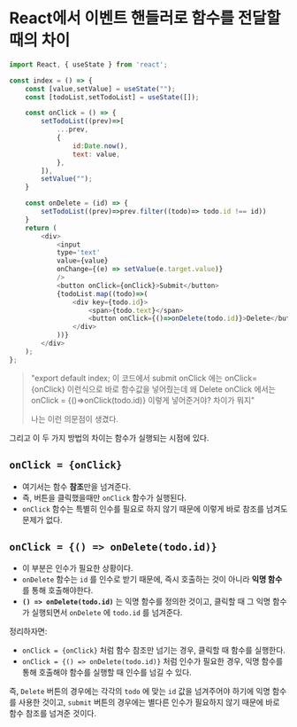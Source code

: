 React에서 이벤트 핸들러로 함수를 전달할 때의 차이
===
```js
import React, { useState } from 'react';

const index = () => {
    const [value,setValue] = useState("");
    const [todoList,setTodoList] = useState([]);

    const onClick = () => {
        setTodoList((prev)=>[
            ...prev,
            {
                id:Date.now(),
                text: value,
            },
        ]),
        setValue("");
    }

    const onDelete = (id) => {
        setTodoList((prev)=>prev.filter((todo)=> todo.id !== id))
    }
    return (
        <div>
            <input
            type='text'
            value={value}
            onChange={(e) => setValue(e.target.value)}
            />
            <button onClick={onClick}>Submit</button>
            {todoList.map((todo)=>(
                <div key={todo.id}>
                    <span>{todo.text}</span>
                    <button onClick={()=>onDelete(todo.id)}>Delete</button>
                </div>
            ))}
        </div>
    );
};
```
> "export default index; 이 코드에서 submit onClick 에는 onClick={onClick} 이런식으로 바로 함수값을 넣어줬는데 왜 Delete onClick 에서는 onClick = {()=>onClick(todo.id)} 이렇게 넣어준거야? 차이가 뭐지"
>
> 나는 이런 의문점이 생겼다.

그리고 이 두 가지 방법의 차이는 함수가 실행되는 시점에 있다. 

## `onClick = {onClick}`
- 여기서는 함수 **참조**만을 넘겨준다.
- 즉, 버튼을 클릭했을때만 `onClick` 함수가 실행된다. 
- `onClick` 함수는 특별히 인수를 필요로 하지 않기 때문에 이렇게 바로 참조를 넘겨도 문제가 없다.


## `onClick = {() => onDelete(todo.id)}`
- 이 부분은 인수가 필요한 상황이다. 
-  `onDelete` 함수는 `id` 를 인수로 받기 때문에, 즉시 호출하는 것이 아니라 **익명 함수**를 통해 호출해야한다.
- **`() => onDelete(todo.id)`** 는 익명 함수를 정의한 것이고, 클릭할 때 그 익명 함수가 실행되면서 `onDelete` 에 `todo.id` 를 넘겨준다. 


정리하자면:

- `onClick = {onClick}` 처럼 함수 참조만 넘기는 경우, 클릭할 때 함수를 실행한다.
- `onClick = {() => onDelete(todo.id)}` 처럼 인수가 필요한 경우, 익명 함수를 통해 호출해야 함수를 실행할 때 인수를 넘길 수 있다. 


즉, `Delete` 버튼의 경우에는 각각의 `todo` 에 맞는 `id` 값을 넘겨주어야 하기에 익명 함수를 사용한 것이고, `submit` 버튼의 경우에는 별다른 인수가 필요하지 않기 때문에 바로 함수 참조를 넘겨준 것이다. 

